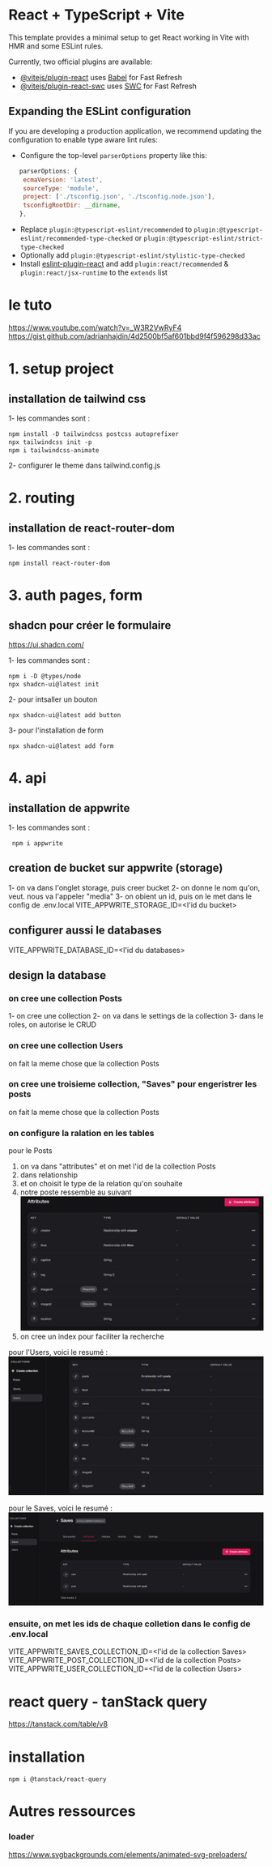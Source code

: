 # React + TypeScript + Vite

This template provides a minimal setup to get React working in Vite with HMR and some ESLint rules.

Currently, two official plugins are available:

- [@vitejs/plugin-react](https://github.com/vitejs/vite-plugin-react/blob/main/packages/plugin-react/README.md) uses [Babel](https://babeljs.io/) for Fast Refresh
- [@vitejs/plugin-react-swc](https://github.com/vitejs/vite-plugin-react-swc) uses [SWC](https://swc.rs/) for Fast Refresh

## Expanding the ESLint configuration

If you are developing a production application, we recommend updating the configuration to enable type aware lint rules:

- Configure the top-level `parserOptions` property like this:

```js
   parserOptions: {
    ecmaVersion: 'latest',
    sourceType: 'module',
    project: ['./tsconfig.json', './tsconfig.node.json'],
    tsconfigRootDir: __dirname,
   },
```

- Replace `plugin:@typescript-eslint/recommended` to `plugin:@typescript-eslint/recommended-type-checked` or `plugin:@typescript-eslint/strict-type-checked`
- Optionally add `plugin:@typescript-eslint/stylistic-type-checked`
- Install [eslint-plugin-react](https://github.com/jsx-eslint/eslint-plugin-react) and add `plugin:react/recommended` & `plugin:react/jsx-runtime` to the `extends` list

# le tuto
https://www.youtube.com/watch?v=_W3R2VwRyF4
https://gist.github.com/adrianhajdin/4d2500bf5af601bbd9f4f596298d33ac


# 1. setup project
## installation de tailwind css
1- les commandes sont :
```
npm install -D tailwindcss postcss autoprefixer
npx tailwindcss init -p
npm i tailwindcss-animate
```	
2- configurer le theme dans tailwind.config.js

# 2. routing
## installation de react-router-dom
1- les commandes sont :
```
npm install react-router-dom
```	

# 3. auth pages, form
## shadcn pour créer le formulaire
https://ui.shadcn.com/

1- les commandes sont :
```
npm i -D @types/node
npx shadcn-ui@latest init

```

2- pour intsaller un bouton
```
npx shadcn-ui@latest add button

```	

3- pour l'installation de form
```
npx shadcn-ui@latest add form
```

# 4. api
## installation de appwrite
1- les commandes sont :

```
 npm i appwrite
```

## creation de bucket sur appwrite (storage) 
1- on va dans l'onglet storage, puis creer bucket
2- on donne le nom qu'on, veut. nous va l'appeler "media"
3- on obient un id, puis on le met dans le config de .env.local
VITE_APPWRITE_STORAGE_ID=<l'id du bucket>

## configurer aussi le databases
VITE_APPWRITE_DATABASE_ID=<l'id du databases>


## design la database
### on cree une collection Posts
1- on cree une collection
2- on va dans le settings de la collection
3- dans le roles, on autorise le CRUD

### on cree une collection Users
on fait la meme chose que la collection Posts

### on cree une troisieme collection, "Saves" pour engeristrer les posts 
on fait la meme chose que la collection Posts

### on configure la ralation en les tables
pour le Posts
1. on va dans "attributes" et on met l'id de la collection Posts
2. dans relationship
3. et on choisit le type de la relation qu'on souhaite
4. notre poste ressemble au suivant
![Alt text](image.png)
5. on cree un index pour faciliter la recherche

pour l'Users, voici le resumé :
![Alt text](image-1.png)

pour le Saves, voici le resumé :
![Alt text](image-2.png)

### ensuite, on met les ids de chaque colletion dans le config de .env.local
VITE_APPWRITE_SAVES_COLLECTION_ID=<l'id de la collection Saves>
VITE_APPWRITE_POST_COLLECTION_ID=<l'id de la collection Posts>
VITE_APPWRITE_USER_COLLECTION_ID=<l'id de la collection Users>


# react query - tanStack query
https://tanstack.com/table/v8
# installation
```
npm i @tanstack/react-query
```	




# Autres ressources

### loader
https://www.svgbackgrounds.com/elements/animated-svg-preloaders/
